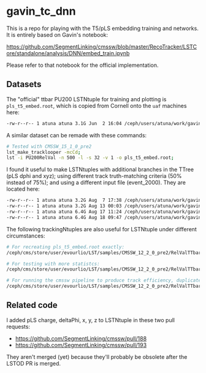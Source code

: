 # gavin_tc_dnn

This is a repo for playing with the T5/pLS embedding training and networks. It is entirely based on Gavin's notebook:

https://github.com/SegmentLinking/cmssw/blob/master/RecoTracker/LSTCore/standalone/analysis/DNN/embed_train.ipynb

Please refer to that notebook for the official implementation.

## Datasets

The "official" ttbar PU200 LSTNtuple for training and plotting is `pls_t5_embed.root`, which is copied from Cornell onto the `uaf` machines here:

```bash
-rw-r--r-- 1 atuna atuna 3.1G Jun  2 16:04 /ceph/users/atuna/work/gavin_tc_dnn/data/pls_t5_embed.root
```

A similar dataset can be remade with these commands:

```bash
# Tested with CMSSW_15_1_0_pre2
lst_make_tracklooper -mcCd;
lst -i PU200RelVal -n 500 -l -s 32 -v 1 -o pls_t5_embed.root;
```

I found it useful to make LSTNtuples with additional branches in the TTree (pLS dphi and xyz); using different track truth-matching criteria (50% instead of 75%); and using a different input file (event_2000). They are located here:

```bash
-rw-r--r-- 1 atuna atuna 3.2G Aug  7 17:38 /ceph/users/atuna/work/gavin_tc_dnn/data/pls_t5_embed_0p75_pLSdeltaPhiChargeXYZ.root
-rw-r--r-- 1 atuna atuna 3.2G Aug 13 00:03 /ceph/users/atuna/work/gavin_tc_dnn/data/pls_t5_embed_0p50_pLSdeltaPhiChargeXYZ.root
-rw-r--r-- 1 atuna atuna 6.4G Aug 17 11:24 /ceph/users/atuna/work/gavin_tc_dnn/data/pls_t5_embed_0p75_pLSdeltaPhiChargeXYZ_event_2000.root
-rw-r--r-- 1 atuna atuna 6.4G Aug 18 09:47 /ceph/users/atuna/work/gavin_tc_dnn/data/pls_t5_embed_0p50_pLSdeltaPhiChargeXYZ_event_2000.root
```

The following trackingNtuples are also useful for LSTNtuple under different circumstances:

```bash
# For recreating pls_t5_embed.root exactly:
/ceph/cms/store/user/evourlio/LST/samples/CMSSW_12_2_0_pre2/RelValTTbar_14TeV_CMSSW_12_5_0_pre3/event_1000.root

# For testing with more statistcs:
/ceph/cms/store/user/evourlio/LST/samples/CMSSW_12_2_0_pre2/RelValTTbar_14TeV_CMSSW_12_5_0_pre3/event_2000.root

# For running the cmssw pipeline to produce track efficiency, duplicate rate, and fake rate:
/ceph/cms/store/user/evourlio/LST/samples/CMSSW_12_2_0_pre2/RelValTTbar_14TeV_CMSSW_12_5_0_pre3/event_3000.root
```

## Related code

I added pLS charge, deltaPhi, x, y, z to LSTNtuple in these two pull requests:

- https://github.com/SegmentLinking/cmssw/pull/188
- https://github.com/SegmentLinking/cmssw/pull/193

They aren't merged (yet) because they'll probably be obsolete after the LSTOD PR is merged.
